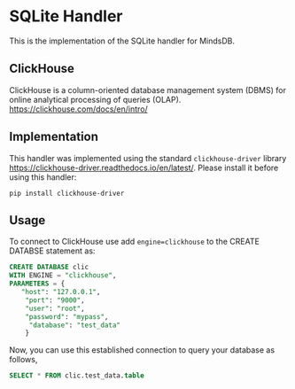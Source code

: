 # SQLite Handler

This is the implementation of the SQLite handler for MindsDB.

## ClickHouse

ClickHouse is a column-oriented database management system (DBMS) for online analytical processing of queries (OLAP). https://clickhouse.com/docs/en/intro/



## Implementation
This handler was implemented using the standard `clickhouse-driver` library https://clickhouse-driver.readthedocs.io/en/latest/.
Please install it before using this handler:

```
pip install clickhouse-driver
```

## Usage

To connect to ClickHouse use add `engine=clickhouse` to the CREATE DATABSE statement as:

```sql
CREATE DATABASE clic
WITH ENGINE = "clickhouse",
PARAMETERS = {
   "host": "127.0.0.1",
    "port": "9000",
    "user": "root",
    "password": "mypass",
     "database": "test_data"
    }
```

Now, you can use this established connection to query your database as follows,

```sql
SELECT * FROM clic.test_data.table
```